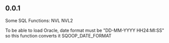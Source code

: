 0.0.1
------------
Some SQL Functions:
NVL
NVL2

To be able to load Oracle, date format must be "DD-MM-YYYY HH24:MI:SS" so this function converts it
SQOOP_DATE_FORMAT

